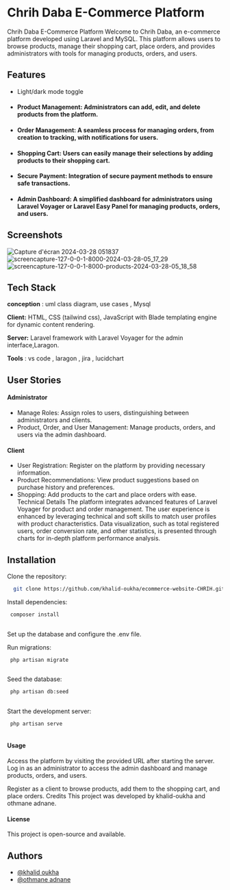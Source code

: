 
# Chrih Daba E-Commerce Platform

Chrih Daba E-Commerce Platform
Welcome to Chrih Daba, an e-commerce platform developed using Laravel and MySQL. This platform allows users to browse products, manage their shopping cart, place orders, and provides administrators with tools for managing products, orders, and users.

## Features

- Light/dark mode toggle
- #### Product Management: Administrators can add, edit, and delete products from the platform.
- #### Order Management: A seamless process for managing orders, from creation to tracking, with notifications for users.
- #### Shopping Cart: Users can easily manage their selections by adding products to their shopping cart.
- #### Secure Payment: Integration of secure payment methods to ensure safe transactions.

- #### Admin Dashboard: A simplified dashboard for administrators using Laravel Voyager or Laravel Easy Panel for managing products, orders, and users.

## Screenshots

![Capture d'écran 2024-03-28 051837](https://github.com/khalid-oukha/ecommerce-website-CHRIH/assets/144746719/67df5bdb-6006-4b83-9462-c172c6b70998)
![screencapture-127-0-0-1-8000-2024-03-28-05_17_29](https://github.com/khalid-oukha/ecommerce-website-CHRIH/assets/144746719/a6d528ad-1c16-4858-8d03-4f4db1d843ef)
![screencapture-127-0-0-1-8000-products-2024-03-28-05_18_58](https://github.com/khalid-oukha/ecommerce-website-CHRIH/assets/144746719/f2d89ad3-08c7-46e3-9ed1-38a47549876c)



## Tech Stack
**conception** :  uml class diagram, use cases , Mysql

**Client:**  HTML, CSS (tailwind css), JavaScript with Blade templating engine for dynamic content rendering.

**Server:** Laravel framework with Laravel Voyager for the admin interface,Laragon.

**Tools** : vs code , laragon , jira , lucidchart

## User Stories

#### Administrator
 + Manage Roles: Assign roles to users, distinguishing between administrators and clients.
 + Product, Order, and User Management: Manage products, orders, and users via the admin dashboard.
#### Client
 + User Registration: Register on the platform by providing necessary information.
 + Product Recommendations: View product suggestions based on purchase history and preferences.
 + Shopping: Add products to the cart and place orders with ease.
Technical Details
The platform integrates advanced features of Laravel Voyager for product and order management. The user experience is enhanced by leveraging technical and soft skills to match user profiles with product characteristics. Data visualization, such as total registered users, order conversion rate, and other statistics, is presented through charts for in-depth platform performance analysis.

## Installation

Clone the repository:
```bash
  git clone https://github.com/khalid-oukha/ecommerce-website-CHRIH.git

```
Install dependencies:
```bash
 composer install
  
``` 
Set up the database and configure the .env file.

Run migrations:

```bash
 php artisan migrate
  
``` 
Seed the database: 

```bash
 php artisan db:seed
  
``` 

Start the development server:
```bash
 php artisan serve
  
```

#### Usage
Access the platform by visiting the provided URL after starting the server.
Log in as an administrator to access the admin dashboard and manage products, orders, and users.

Register as a client to browse products, add them to the shopping cart, and place orders.
Credits
This project was developed by khalid-oukha and othmane adnane.

#### License
This project is open-source and available.

## Authors

- [@khalid oukha](https://github.com/khalid-oukha)
- [@othmane adnane](https://github.com/adnaneoth)

